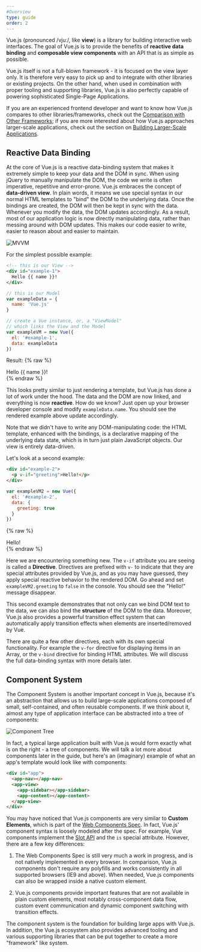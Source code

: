 ```yaml
---
#Overview
type: guide
order: 2
---
```


Vue.js (pronounced /vjuː/, like **view**) is a library for building interactive web interfaces. The goal of Vue.js is to provide the benefits of **reactive data binding** and **composable view components** with an API that is as simple as possible.

Vue.js itself is not a full-blown framework - it is focused on the view layer only. It is therefore very easy to pick up and to integrate with other libraries or existing projects. On the other hand, when used in combination with proper tooling and supporting libraries, Vue.js is also perfectly capable of powering sophisticated Single-Page Applications.

If you are an experienced frontend developer and want to know how Vue.js compares to other libraries/frameworks, check out the [Comparison with Other Frameworks](comparison.html); if you are more interested about how Vue.js approaches larger-scale applications, check out the section on [Building Larger-Scale Applications](application.html).

## Reactive Data Binding

At the core of Vue.js is a reactive data-binding system that makes it extremely simple to keep your data and the DOM in sync. When using jQuery to manually manipulate the DOM, the code we write is often imperative, repetitive and error-prone. Vue.js embraces the concept of **data-driven view**. In plain words, it means we use special syntax in our normal HTML templates to "bind" the DOM to the underlying data. Once the bindings are created, the DOM will then be kept in sync with the data. Whenever you modify the data, the DOM updates accordingly. As a result, most of our application logic is now directly manipulating data, rather than messing around with DOM updates. This makes our code easier to write, easier to reason about and easier to maintain.

![MVVM](/images/mvvm.png)

For the simplest possible example:

``` html
<!-- this is our View -->
<div id="example-1">
  Hello {{ name }}!
</div>
```

``` js
// this is our Model
var exampleData = {
  name: 'Vue.js'
}

// create a Vue instance, or, a "ViewModel"
// which links the View and the Model
var exampleVM = new Vue({
  el: '#example-1',
  data: exampleData
})
```

Result:
{% raw %}
<div id="example-1" class="demo">Hello {{ name }}!</div>
<script>
var exampleData = {
  name: 'Vue.js'
}
var exampleVM = new Vue({
  el: '#example-1',
  data: exampleData
})
</script>
{% endraw %}

This looks pretty similar to just rendering a template, but Vue.js has done a lot of work under the hood. The data and the DOM are now linked, and everything is now **reactive**. How do we know? Just open up your browser developer console and modify `exampleData.name`. You should see the rendered example above update accordingly.

Note that we didn't have to write any DOM-manipulating code: the HTML template, enhanced with the bindings, is a declarative mapping of the underlying data state, which is in turn just plain JavaScript objects. Our view is entirely data-driven.

Let's look at a second example:

``` html
<div id="example-2">
  <p v-if="greeting">Hello!</p>
</div>
```

``` js
var exampleVM2 = new Vue({
  el: '#example-2',
  data: {
    greeting: true
  }
})
```

{% raw %}
<div id="example-2" class="demo">
  <span v-if="greeting">Hello!</span>
</div>
<script>
var exampleVM2 = new Vue({
  el: '#example-2',
  data: {
    greeting: true
  }
})
</script>
{% endraw %}

Here we are encountering something new. The `v-if` attribute you are seeing is called a **Directive**. Directives are prefixed with `v-` to indicate that they are special attributes provided by Vue.js, and as you may have guessed, they apply special reactive behavior to the rendered DOM. Go ahead and set `exampleVM2.greeting` to `false` in the console. You should see the "Hello!" message disappear.

This second example demonstrates that not only can we bind DOM text to the data, we can also bind the **structure** of the DOM to the data. Moreover, Vue.js also provides a powerful transition effect system that can automatically apply transition effects when elements are inserted/removed by Vue.

There are quite a few other directives, each with its own special functionality. For example the `v-for` directive for displaying items in an Array, or the `v-bind` directive for binding HTML attributes. We will discuss the full data-binding syntax with more details later.

## Component System

The Component System is another important concept in Vue.js, because it's an abstraction that allows us to build large-scale applications composed of small, self-contained, and often reusable components. If we think about it, almost any type of application interface can be abstracted into a tree of components:

![Component Tree](/images/components.png)

In fact, a typical large application built with Vue.js would form exactly what is on the right - a tree of components. We will talk a lot more about components later in the guide, but here's an (imaginary) example of what an app's template would look like with components:

``` html
<div id="app">
  <app-nav></app-nav>
  <app-view>
    <app-sidebar></app-sidebar>
    <app-content></app-content>
  </app-view>
</div>
```

You may have noticed that Vue.js components are very similar to **Custom Elements**, which is part of the [Web Components Spec](http://www.w3.org/wiki/WebComponents/). In fact, Vue.js' component syntax is loosely modeled after the spec. For example, Vue components implement the [Slot API](https://github.com/w3c/webcomponents/blob/gh-pages/proposals/Slots-Proposal.md) and the `is` special attribute. However, there are a few key differences:

1. The Web Components Spec is still very much a work in progress, and is not natively implemented in every browser. In comparison, Vue.js components don't require any polyfills and works consistently in all supported browsers (IE9 and above). When needed, Vue.js components can also be wrapped inside a native custom element.

2. Vue.js components provide important features that are not available in plain custom elements, most notably cross-component data flow, custom event communication and dynamic component switching with transition effects.

The component system is the foundation for building large apps with Vue.js. In addition, the Vue.js ecosystem also provides advanced tooling and various supporting libraries that can be put together to create a more "framework" like system.
